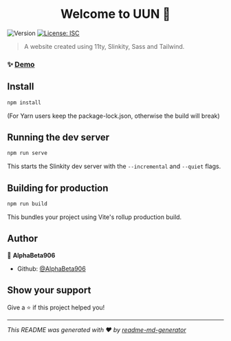 <h1 align="center">Welcome to UUN 👋</h1>
<p>
  	<img alt="Version" src="https://img.shields.io/badge/version-1.0.0-blue.svg?cacheSeconds=2592000" />
  	<a href="#" target="_blank">
		<img alt="License: ISC" src="https://img.shields.io/badge/License-ISC-yellow.svg" />
  	</a>
</p>

> A website created using 11ty, Slinkity, Sass and Tailwind.

### ✨ [Demo](https://uniteduniversalnations.netlify.app)

## Install

```sh
npm install
```

(For Yarn users keep the package-lock.json, otherwise the build will break)

## Running the dev server

```sh
npm run serve
```

This starts the Slinkity dev server with the `--incremental` and `--quiet` flags.

## Building for production

```sh
npm run build
```

This bundles your project using Vite's rollup production build.

## Author

👤 **AlphaBeta906**

* Github: [@AlphaBeta906](https://github.com/AlphaBeta906)

## Show your support

Give a ⭐️ if this project helped you!

***
_This README was generated with ❤️ by [readme-md-generator](https://github.com/kefranabg/readme-md-generator)_

